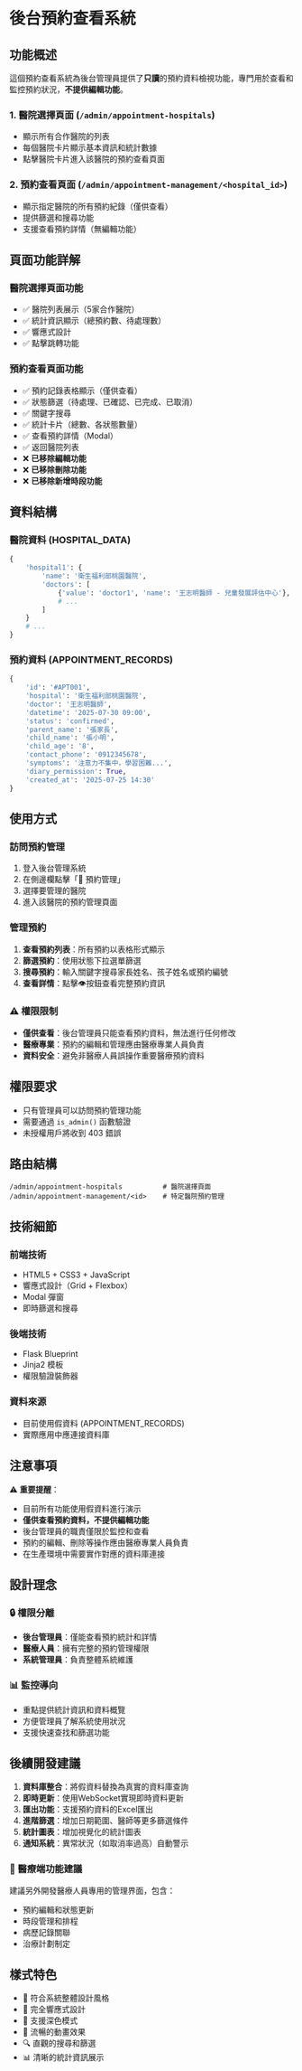 # 後台預約查看系統

## 功能概述

這個預約查看系統為後台管理員提供了**只讀**的預約資料檢視功能，專門用於查看和監控預約狀況，**不提供編輯功能**。

### 1. 醫院選擇頁面 (`/admin/appointment-hospitals`)
- 顯示所有合作醫院的列表
- 每個醫院卡片顯示基本資訊和統計數據
- 點擊醫院卡片進入該醫院的預約查看頁面

### 2. 預約查看頁面 (`/admin/appointment-management/<hospital_id>`)
- 顯示指定醫院的所有預約紀錄（僅供查看）
- 提供篩選和搜尋功能
- 支援查看預約詳情（無編輯功能）

## 頁面功能詳解

### 醫院選擇頁面功能
- ✅ 醫院列表展示（5家合作醫院）
- ✅ 統計資訊顯示（總預約數、待處理數）
- ✅ 響應式設計
- ✅ 點擊跳轉功能

### 預約查看頁面功能
- ✅ 預約記錄表格顯示（僅供查看）
- ✅ 狀態篩選（待處理、已確認、已完成、已取消）
- ✅ 關鍵字搜尋
- ✅ 統計卡片（總數、各狀態數量）
- ✅ 查看預約詳情（Modal）
- ✅ 返回醫院列表
- ❌ **已移除編輯功能**
- ❌ **已移除刪除功能**
- ❌ **已移除新增時段功能**

## 資料結構

### 醫院資料 (HOSPITAL_DATA)
```python
{
    'hospital1': {
        'name': '衛生福利部桃園醫院',
        'doctors': [
            {'value': 'doctor1', 'name': '王志明醫師 - 兒童發展評估中心'},
            # ...
        ]
    }
    # ...
}
```

### 預約資料 (APPOINTMENT_RECORDS)
```python
{
    'id': '#APT001',
    'hospital': '衛生福利部桃園醫院',
    'doctor': '王志明醫師',
    'datetime': '2025-07-30 09:00',
    'status': 'confirmed',
    'parent_name': '張家長',
    'child_name': '張小明',
    'child_age': '8',
    'contact_phone': '0912345678',
    'symptoms': '注意力不集中，學習困難...',
    'diary_permission': True,
    'created_at': '2025-07-25 14:30'
}
```

## 使用方式

### 訪問預約管理
1. 登入後台管理系統
2. 在側邊欄點擊「🏥 預約管理」
3. 選擇要管理的醫院
4. 進入該醫院的預約管理頁面

### 管理預約
1. **查看預約列表**：所有預約以表格形式顯示
2. **篩選預約**：使用狀態下拉選單篩選
3. **搜尋預約**：輸入關鍵字搜尋家長姓名、孩子姓名或預約編號
4. **查看詳情**：點擊👁️按鈕查看完整預約資訊

### ⚠️ 權限限制
- **僅供查看**：後台管理員只能查看預約資料，無法進行任何修改
- **醫療專業**：預約的編輯和管理應由醫療專業人員負責
- **資料安全**：避免非醫療人員誤操作重要醫療預約資料

## 權限要求

- 只有管理員可以訪問預約管理功能
- 需要通過 `is_admin()` 函數驗證
- 未授權用戶將收到 403 錯誤

## 路由結構

```
/admin/appointment-hospitals          # 醫院選擇頁面
/admin/appointment-management/<id>    # 特定醫院預約管理
```

## 技術細節

### 前端技術
- HTML5 + CSS3 + JavaScript
- 響應式設計（Grid + Flexbox）
- Modal 彈窗
- 即時篩選和搜尋

### 後端技術
- Flask Blueprint
- Jinja2 模板
- 權限驗證裝飾器

### 資料來源
- 目前使用假資料 (APPOINTMENT_RECORDS)
- 實際應用中應連接資料庫

## 注意事項

⚠️ **重要提醒**：
- 目前所有功能使用假資料進行演示
- **僅供查看預約資料，不提供編輯功能**
- 後台管理員的職責僅限於監控和查看
- 預約的編輯、刪除等操作應由醫療專業人員負責
- 在生產環境中需要實作對應的資料庫連接

## 設計理念

### 🔒 權限分離
- **後台管理員**：僅能查看預約統計和詳情
- **醫療人員**：擁有完整的預約管理權限
- **系統管理員**：負責整體系統維護

### 📊 監控導向
- 重點提供統計資訊和資料概覽
- 方便管理員了解系統使用狀況
- 支援快速查找和篩選功能

## 後續開發建議

1. **資料庫整合**：將假資料替換為真實的資料庫查詢
2. **即時更新**：使用WebSocket實現即時資料更新
3. **匯出功能**：支援預約資料的Excel匯出
4. **進階篩選**：增加日期範圍、醫師等更多篩選條件
5. **統計圖表**：增加視覺化的統計圖表
6. **通知系統**：異常狀況（如取消率過高）自動警示

### 🏥 醫療端功能建議
建議另外開發醫療人員專用的管理界面，包含：
- 預約編輯和狀態更新
- 時段管理和排程
- 病歷記錄關聯
- 治療計劃制定

## 樣式特色

- 🎨 符合系統整體設計風格
- 📱 完全響應式設計
- 🌙 支援深色模式
- 💫 流暢的動畫效果
- 🔍 直觀的搜尋和篩選
- 📊 清晰的統計資訊展示
